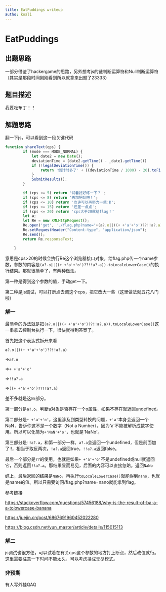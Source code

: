 ```yaml
---
title: EatPuddings writeup
autho: koali
---
```


# EatPuddings



## 出题思路

一部分借鉴了hackergame的思路，另外想考js的链判断运算符和Null判断运算符（其实是那段时间刚刚看到所以就拿来出题了23333）

## 题目描述

我要吃布丁！！

## 解题思路

翻一下js，可以看到这一段关键代码

```js
function shareText(cps) {
        if (mode === MODE_NORMAL) {
            let date2 = new Date();
            deviationTime = (date2.getTime() - _date1.getTime())
            if (!legalDeviationTime()) {
                return '倒计时多了' + ((deviationTime / 1000) - 20).toFixed(2) + "s";
            }
            SubmitResults();
        }

        if (cps <= 5) return '试着好好练一下？';
        if (cps <= 8) return '再加把劲吧！';
        if (cps <= 10) return '也许可以再努力一些:D';
        if (cps <= 15) return '还差一点点';
        if (cps <= 20) return 'cps大于20就给flag！'
        let a;
        let Re = new XMLHttpRequest();
        Re.open('get', './flag.php?name='+(a?.o||((+ +'a'+'o')??!!a?.a)).toLocaleLowerCase(),false);
        Re.setRequestHeader("Content-type", "application/json");
        Re.send();
        return Re.responseText;

    }
```

意思是cps>20的时候会执行Re这个浏览器接口对象，给flag.php传一个name参数，参数的内容是`(a?.o||((+ +'a'+'o')??!!a?.a)).toLocaleLowerCase()`的执行结果。那就很简单了，有两种做法。

第一种是得到这个参数的值，手动get一下。

第二种是js调试，可以打断点去调这个cps，把它改大一些（这里做法就五花八门啦）

### 解一

最简单的办法就是把`(a?.o||((+ +'a'+'o')??!!a?.a)).toLocaleLowerCase()`这一串拿去控制台执行一下，很快就得到答案了。

首先把这个表达式拆开来看

`a?.o||((+ +'a'+'o')??!!a?.a)`

=>`a?.o` 

=>`+ +'a'+'o'`

=>`!!a?.a`

=>`((+ +'a'+'o')??!!a?.a)`

差不多就是这四部分。

第一部分是`a?.o`，判断a对象是否存在一个o属性，如果不存在就返回undefined。

第二部分是`+ +'a'+'o'`，这里涉及到类型转换的问题，`+'a'`本身会返回一个NaN，告诉你这不是一个数字（Not a Number），因为'a'不能被解析成数字使用。所以可以化简为`+'NaN'+'o'`，也就是'NaNo'。

第三部分是`!!a?.a`，和第一部分一样，`a?.a`会返回一个undefined，但是前面加了!!，相当于取反两次，`!a?.a`返回true，`!!a?.a`返回false。

最后一个部分是`??`的使用，也就是如果`+ +'a'+'o'`不是undefined或null就返回它，否则返回`!!a?.a`。那结果显而易见，后面的内容可以直接忽略，返回`NaNo`

综上，最后返回的结果是`NaNo`，再执行`toLocaleLowerCase()`就能得到`nano`，也就是name的值。所以只需要访问/flag.php?name=nano就能拿到flag。

参考链接

https://stackoverflow.com/questions/57456188/why-is-the-result-of-ba-a-a-tolowercase-banana

https://juejin.cn/post/6867691960452022280

https://blog.csdn.net/yun_master/article/details/115015113



### 解二

js调试也很方便，可以试着在有关cps这个参数的地方打上断点，然后改值就行。这里需要注意一下时间不能太久，可以考虑换成无尽模式。

### 非预期

有人写外挂QAQ